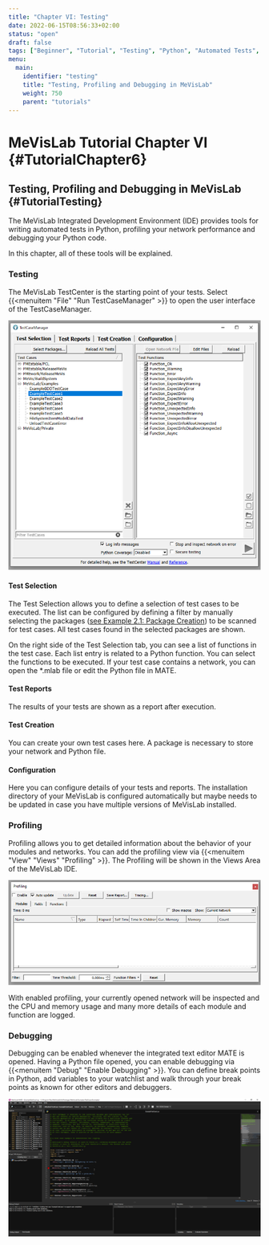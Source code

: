 ```yaml
---
title: "Chapter VI: Testing"
date: 2022-06-15T08:56:33+02:00
status: "open"
draft: false
tags: ["Beginner", "Tutorial", "Testing", "Python", "Automated Tests", "Profiling", "Debugging"]
menu: 
  main:
    identifier: "testing"
    title: "Testing, Profiling and Debugging in MeVisLab"
    weight: 750
    parent: "tutorials"
---
```

# MeVisLab Tutorial Chapter VI {#TutorialChapter6}

## Testing, Profiling and Debugging in MeVisLab {#TutorialTesting}

The MeVisLab Integrated Development Environment (IDE) provides tools for writing automated tests in Python, profiling your network performance and debugging your Python code.

In this chapter, all of these tools will be explained.

### Testing
The MeVisLab TestCenter is the starting point of your tests. Select {{<menuitem "File" "Run TestCaseManager" >}} to open the user interface of the TestCaseManager.

![MeVisLab TestCaseManager](/images/tutorials/testing/TestCaseManager.png "MeVisLab TestCaseManager")

#### Test Selection
The Test Selection allows you to define a selection of test cases to be executed. The list can be configured by defining a filter by manually selecting the packages ([see Example 2.1: Package Creation](/tutorials/basicmechanisms/macromodules/package)) to be scanned for test cases. All test cases found in the selected packages are shown.

On the right side of the Test Selection tab, you can see a list of functions in the test case. Each list entry is related to a Python function. You can select the functions to be executed. If your test case contains a network, you can open the *.mlab file or edit the Python file in MATE.

#### Test Reports
The results of your tests are shown as a report after execution. 

#### Test Creation
You can create your own test cases here. A package is necessary to store your network and Python file.

#### Configuration
Here you can configure details of your tests and reports. The installation directory of your MeVisLab is configured automatically but maybe needs to be updated in case you have multiple versions of MeVisLab installed.

### Profiling
Profiling allows you to get detailed information about the behavior of your modules and networks. You can add the profiling view via {{<menuitem "View" "Views" "Profiling" >}}. The Profiling will be shown in the Views Area of the MeVisLab IDE.

![MeVisLab Profiling](/images/tutorials/testing/Profiling.png "MeVisLab Profiling")

With enabled profiling, your currently opened network will be inspected and the CPU and memory usage and many more details of each module and function are logged. 

### Debugging
Debugging can be enabled whenever the integrated text editor MATE is opened. Having a Python file opened, you can enable debugging via {{<menuitem "Debug" "Enable Debugging" >}}. You can define break points in Python, add variables to your watchlist and walk through your break points as known for other editors and debuggers.

![MeVisLab Debugging](/images/tutorials/testing/MATE_debugging.png "MeVisLab Debugging")
